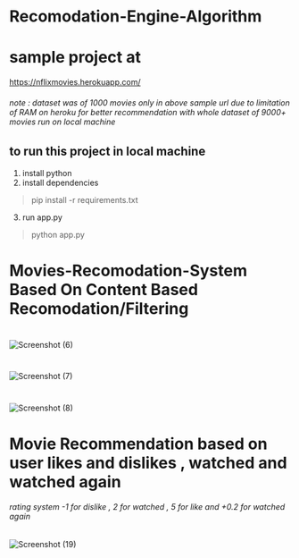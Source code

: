 # Recomodation-Engine-Algorithm

# sample project at 

https://nflixmovies.herokuapp.com/

###### note : dataset was of 1000 movies only in above sample url due to limitation of RAM on heroku for better recommendation with whole dataset of 9000+ movies run on local machine

## to run this project in local machine

1. install python
2. install dependencies
> pip install -r requirements.txt
3. run app.py
> python app.py



# Movies-Recomodation-System Based On Content Based Recomodation/Filtering


#

![Screenshot (6)](https://user-images.githubusercontent.com/76725762/175012104-982e0a1e-ac6b-416b-87ea-2b5a2c11dea9.png)


#

![Screenshot (7)](https://user-images.githubusercontent.com/76725762/175011984-55e22423-f886-42f7-a83c-c7d7aaacdd61.png)


#

![Screenshot (8)](https://user-images.githubusercontent.com/76725762/175012000-ebc88f24-4b12-4508-96bf-1aceea8e38c0.png)




# Movie Recommendation based on user likes and dislikes , watched and watched again

###### rating system -1 for dislike , 2 for watched , 5 for like and +0.2 for watched again 
![Screenshot (19)](https://user-images.githubusercontent.com/76725762/170856542-68c264dc-d3ab-4f49-94ef-894ca4106463.png)

